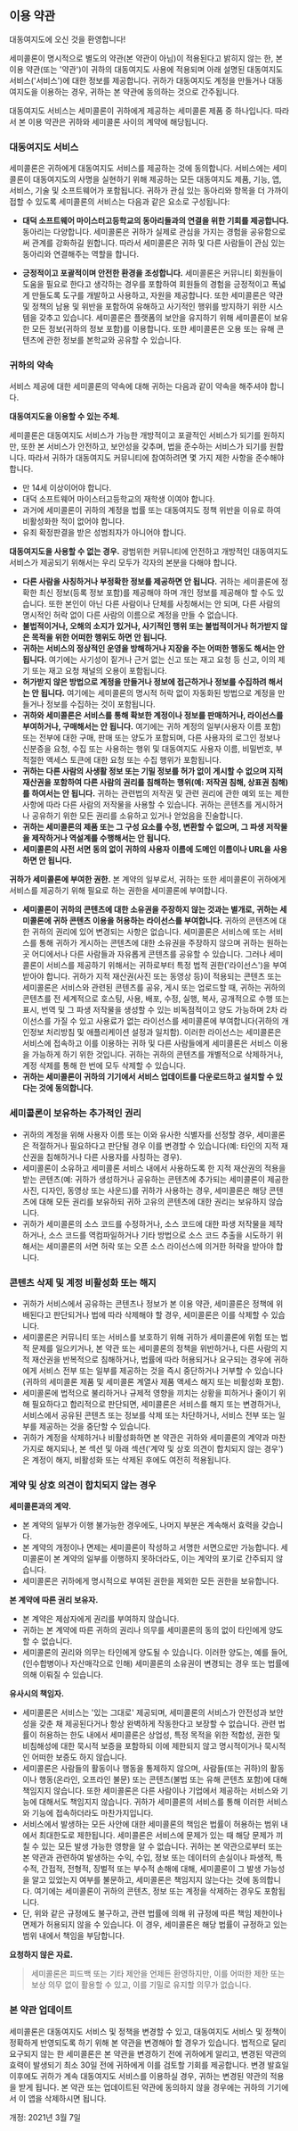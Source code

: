 ## 이용 약관

대동여지도에 오신 것을 환영합니다! 

세미콜론이 명시적으로 별도의 약관(본 약관이 아님)이 적용된다고 밝히지 않는 한, 본 이용 약관(또는 '약관')이 귀하의 대동여지도 사용에 적용되며 아래 설명된 대동여지도 서비스('서비스')에 대한 정보를 제공합니다. 귀하가 대동여지도 계정을 만들거나 대동여지도을 이용하는 경우, 귀하는 본 약관에 동의하는 것으로 간주됩니다.

대동여지도 서비스는 세미콜론이 귀하에게 제공하는 세미콜론 제품 중 하나입니다. 따라서 본 이용 약관은 귀하와 세미콜론 사이의 계약에 해당됩니다. 



### **대동여지도 서비스**

세미콜론은 귀하에게 대동여지도 서비스를 제공하는 것에 동의합니다. 서비스에는 세미콜론이 대동여지도의 사명을 실현하기 위해 제공하는 모든 대동여지도 제품, 기능, 앱, 서비스, 기술 및 소프트웨어가 포함됩니다. 귀하가 관심 있는 동아리와 항목을 더 가까이 접할 수 있도록 세미콜론의 서비스는 다음과 같은 요소로 구성됩니다:

- **대덕 소프트웨어 마이스터고등학교의 동아리들과의 연결을 위한 기회를 제공합니다.**
  동아리는 다양합니다. 세미콜론은 귀하가 실제로 관심을 가지는 경험을 공유함으로써 관계를 강화하길 원합니다. 따라서 세미콜론은 귀하 및 다른 사람들이 관심 있는 동아리와 연결해주는 역할을 합니다.

- **긍정적이고 포괄적이며 안전한 환경을 조성합니다.**
  세미콜론은 커뮤니티 회원들이 도움을 필요로 한다고 생각하는 경우를 포함하여 회원들의 경험을 긍정적이고 폭넓게 만들도록 도구를 개발하고 사용하고, 자원을 제공합니다. 또한 세미콜론은 약관 및 정책의 남용 및 위반을 포함하여 유해하고 사기적인 행위를 방지하기 위한 시스템을 갖추고 있습니다. 세미콜론은 플랫폼의 보안을 유지하기 위해 세미콜론이 보유한 모든 정보(귀하의 정보 포함)를 이용합니다. 또한 세미콜론은 오용 또는 유해 콘텐츠에 관한 정보를 본학교와 공유할 수 있습니다.

  

### **귀하의 약속**

서비스 제공에 대한 세미콜론의 약속에 대해 귀하는 다음과 같이 약속을 해주셔야 합니다. 



**대동여지도을 이용할 수 있는 주체.** 

세미콜론은 대동여지도 서비스가 가능한 개방적이고 포괄적인 서비스가 되기를 원하지만, 또한 본 서비스가 안전하고, 보안성을 갖추며, 법을 준수하는 서비스가 되기를 원합니다. 따라서 귀하가 대동여지도 커뮤니티에 참여하려면 몇 가지 제한 사항을 준수해야 합니다. 

- 만 14세 이상이어야 합니다.
- 대덕 소프트웨어 마이스터고등학교의 재학생 이여야 합니다.
- 과거에 세미콜론이 귀하의 계정을 법률 또는 대동여지도 정책 위반을 이유로 하여 비활성화한 적이 없어야 합니다.
- 유죄 확정판결을 받은 성범죄자가 아니어야 합니다.



**대동여지도을 사용할 수 없는 경우.** 광범위한 커뮤니티에 안전하고 개방적인 대동여지도 서비스가 제공되기 위해서는 우리 모두가 각자의 본분을 다해야 합니다. 

- **다른 사람을 사칭하거나 부정확한 정보를 제공하면 안 됩니다.**
  귀하는 세미콜론에 정확한 최신 정보(등록 정보 포함)를 제공해야 하며 개인 정보를 제공해야 할 수도 있습니다. 또한 본인이 아닌 다른 사람이나 단체를 사칭해서는 안 되며, 다른 사람의 명시적인 허락 없이 다른 사람의 이름으로 계정을 만들 수 없습니다.
- **불법적이거나, 오해의 소지가 있거나, 사기적인 행위 또는 불법적이거나 허가받지 않은 목적을 위한 어떠한 행위도 하면 안 됩니다.**
- **귀하는 서비스의 정상적인 운영을 방해하거나 지장을 주는 어떠한 행동도 해서는 안 됩니다.**
  여기에는 사기성이 짙거나 근거 없는 신고 또는 재고 요청 등 신고, 이의 제기 또는 재고 요청 채널의 오용이 포함됩니다.
- **허가받지 않은 방법으로 계정을 만들거나 정보에 접근하거나 정보를 수집하려 해서는 안 됩니다.**
  여기에는 세미콜론의 명시적 허락 없이 자동화된 방법으로 계정을 만들거나 정보를 수집하는 것이 포함됩니다.
- **귀하와 세미콜론은 서비스를 통해 확보한 계정이나 정보를 판매하거나, 라이선스를 부여하거나, 구매해서는 안 됩니다.**
  여기에는 귀하 계정의 일부(사용자 이름 포함) 또는 전부에 대한 구매, 판매 또는 양도가 포함되며, 다른 사용자의 로그인 정보나 신분증을 요청, 수집 또는 사용하는 행위 및 대동여지도 사용자 이름, 비밀번호, 부적절한 액세스 토큰에 대한 요청 또는 수집 행위가 포함됩니다.
- **귀하는 다른 사람의 사생활 정보 또는 기밀 정보를 허가 없이 게시할 수 없으며 지적 재산권을 포함하여 다른 사람의 권리를 침해하는 행위(예: 저작권 침해, 상표권 침해)를 하여서는 안 됩니다.**
  귀하는 관련법의 저작권 및 관련 권리에 관한 예외 또는 제한 사항에 따라 다른 사람의 저작물을 사용할 수 있습니다. 귀하는 콘텐츠를 게시하거나 공유하기 위한 모든 권리를 소유하고 있거나 얻었음을 진술합니다.
- **귀하는 세미콜론의 제품 또는 그 구성 요소를 수정, 변환할 수 없으며, 그 파생 저작물을 제작하거나 역설계를 수행해서는 안 됩니다.**
- **세미콜론의 사전 서면 동의 없이 귀하의 사용자 이름에 도메인 이름이나 URL을 사용하면 안 됩니다.**

**귀하가 세미콜론에 부여한 권한.** 본 계약의 일부로서, 귀하는 또한 세미콜론이 귀하에게 서비스를 제공하기 위해 필요로 하는 권한을 세미콜론에 부여합니다. 

- **세미콜론이 귀하의 콘텐츠에 대한 소유권을 주장하지 않는 것과는 별개로, 귀하는 세미콜론에 귀하 콘텐츠 이용을 허용하는 라이선스를 부여합니다.**
  귀하의 콘텐츠에 대한 귀하의 권리에 있어 변경되는 사항은 없습니다. 세미콜론은 서비스에 또는 서비스를 통해 귀하가 게시하는 콘텐츠에 대한 소유권을 주장하지 않으며 귀하는 원하는 곳 어디에서나 다른 사람들과 자유롭게 콘텐츠를 공유할 수 있습니다. 그러나 세미콜론이 서비스를 제공하기 위해서는 귀하로부터 특정 법적 권한('라이선스')을 부여받아야 합니다. 귀하가 지적 재산권(사진 또는 동영상 등)이 적용되는 콘텐츠 또는 세미콜론은 서비스와 관련된 콘텐츠를 공유, 게시 또는 업로드할 때, 귀하는 귀하의 콘텐츠를 전 세계적으로 호스팅, 사용, 배포, 수정, 실행, 복사, 공개적으로 수행 또는 표시, 번역 및 그 파생 저작물을 생성할 수 있는 비독점적이고 양도 가능하며 2차 라이선스를 가질 수 있고 사용료가 없는 라이선스를 세미콜론에 부여합니다(귀하의 개인정보 처리방침 및 애플리케이션 설정과 일치함). 이러한 라이선스는 세미콜론은 서비스에 접속하고 이를 이용하는 귀하 및 다른 사람들에게 세미콜론은 서비스 이용을 가능하게 하기 위한 것입니다. 귀하는 귀하의 콘텐츠를 개별적으로 삭제하거나, 계정 삭제를 통해 한 번에 모두 삭제할 수 있습니다.
- **귀하는 세미콜론이 귀하의 기기에서 서비스 업데이트를 다운로드하고 설치할 수 있다는 것에 동의합니다.**



### **세미콜론이 보유하는 추가적인 권리**

- 귀하의 계정을 위해 사용자 이름 또는 이와 유사한 식별자를 선정할 경우, 세미콜론은 적절하거나 필요하다고 판단될 경우 이를 변경할 수 있습니다(예: 타인의 지적 재산권을 침해하거나 다른 사용자를 사칭하는 경우).
- 세미콜론이 소유하고 세미콜론 서비스 내에서 사용하도록 한 지적 재산권의 적용을 받는 콘텐츠(예: 귀하가 생성하거나 공유하는 콘텐츠에 추가되는 세미콜론이 제공한 사진, 디자인, 동영상 또는 사운드)를 귀하가 사용하는 경우, 세미콜론은 해당 콘텐츠에 대해 모든 권리를 보유하되 귀하 고유의 콘텐츠에 대한 권리는 보유하지 않습니다.
- 귀하가 세미콜론의 소스 코드를 수정하거나, 소스 코드에 대한 파생 저작물을 제작하거나, 소스 코드를 역컴파일하거나 기타 방법으로 소스 코드 추출을 시도하기 위해서는 세미콜론의 서면 허락 또는 오픈 소스 라이선스에 의거한 허락을 받아야 합니다.



### **콘텐츠 삭제 및 계정 비활성화 또는 해지**

- 귀하가 서비스에서 공유하는 콘텐츠나 정보가 본 이용 약관, 세미콜론은 정책에 위배된다고 판단되거나 법에 따라 삭제해야 할 경우, 세미콜론은 이를 삭제할 수 있습니다. 
- 세미콜론은 커뮤니티 또는 서비스를 보호하기 위해 귀하가 세미콜론에 위험 또는 법적 문제를 일으키거나, 본 약관 또는 세미콜론의 정책을 위반하거나, 다른 사람의 지적 재산권을 반복적으로 침해하거나, 법률에 따라 허용되거나 요구되는 경우에 귀하에게 서비스 전부 또는 일부를 제공하는 것을 즉시 중단하거나 거부할 수 있습니다(귀하의 세미콜론 제품 및 세미콜론 계열사 제품 액세스 해지 또는 비활성화 포함). 
- 세미콜론에 법적으로 불리하거나 규제적 영향을 끼치는 상황을 피하거나 줄이기 위해 필요하다고 합리적으로 판단되면, 세미콜론은 서비스를 해지 또는 변경하거나, 서비스에서 공유된 콘텐츠 또는 정보를 삭제 또는 차단하거나, 서비스 전부 또는 일부를 제공하는 것을 중단할 수 있습니다.
- 귀하가 계정을 삭제하거나 비활성화하면 본 약관은 귀하와 세미콜론의 계약과 마찬가지로 해지되나, 본 섹션 및 아래 섹션('계약 및 상호 의견이 합치되지 않는 경우')은 계정이 해지, 비활성화 또는 삭제된 후에도 여전히 적용됩니다.



### **계약 및 상호 의견이 합치되지 않는 경우**

**세미콜론과의 계약.**

- 본 계약의 일부가 이행 불가능한 경우에도, 나머지 부분은 계속해서 효력을 갖습니다.
- 본 계약의 개정이나 면제는 세미콜론이 작성하고 서명한 서면으로만 가능합니다. 세미콜론이 본 계약의 일부를 이행하지 못하더라도, 이는 계약의 포기로 간주되지 않습니다.
- 세미콜론은 귀하에게 명시적으로 부여된 권한을 제외한 모든 권한을 보유합니다.

**본 계약에 따른 권리 보유자.**

- 본 계약은 제삼자에게 권리를 부여하지 않습니다.
- 귀하는 본 계약에 따른 귀하의 권리나 의무를 세미콜론의 동의 없이 타인에게 양도할 수 없습니다.
- 세미콜론의 권리와 의무는 타인에게 양도될 수 있습니다. 이러한 양도는, 예를 들어, (인수합병이나 자산매각으로 인해) 세미콜론의 소유권이 변경되는 경우 또는 법률에 의해 이뤄질 수 있습니다.

**유사시의 책임자.**

- 세미콜론은 서비스는 '있는 그대로' 제공되며, 세미콜론의 서비스가 안전성과 보안성을 갖춘 채 제공된다거나 항상 완벽하게 작동한다고 보장할 수 없습니다. 관련 법률이 허용하는 한도 내에서 세미콜론은 상업성, 특정 목적을 위한 적합성, 권한 및 비침해성에 대한 묵시적 보증을 포함하되 이에 제한되지 않고 명시적이거나 묵시적인 어떠한 보증도 하지 않습니다.
- 세미콜론은 사람들의 활동이나 행동을 통제하지 않으며, 사람들(또는 귀하)의 활동이나 행동(온라인, 오프라인 불문) 또는 콘텐츠(불법 또는 유해 콘텐츠 포함)에 대해 책임지지 않습니다. 또한 세미콜론은 다른 사람이나 기업에서 제공하는 서비스와 기능에 대해서도 책임지지 않습니다. 귀하가 세미콜론의 서비스를 통해 이러한 서비스와 기능에 접속하더라도 마찬가지입니다.
- 서비스에서 발생하는 모든 사안에 대한 세미콜론의 책임은 법률이 허용하는 범위 내에서 최대한도로 제한됩니다. 세미콜론은 서비스에 문제가 있는 때 해당 문제가 끼칠 수 있는 모든 발생 가능한 영향을 알 수 없습니다. 귀하는 본 약관으로부터 또는 본 약관과 관련하여 발생하는 수익, 수입, 정보 또는 데이터의 손실이나 파생적, 특수적, 간접적, 전형적, 징벌적 또는 부수적 손해에 대해, 세미콜론이 그 발생 가능성을 알고 있었는지 여부를 불문하고, 세미콜론은 책임지지 않는다는 것에 동의합니다. 여기에는 세미콜론이 귀하의 콘텐츠, 정보 또는 계정을 삭제하는 경우도 포함됩니다.
- 단, 위와 같은 규정에도 불구하고, 관련 법률에 의해 위 규정에 따른 책임 제한이나 면제가 허용되지 않을 수 있습니다. 이 경우, 세미콜론은 해당 법률이 규정하고 있는 범위 내에서 책임을 부담합니다.

**요청하지 않은 자료.**

> 세미콜론은 피드백 또는 기타 제안을 언제든 환영하지만, 이를 어떠한 제한 또는 보상 의무 없이 활용할 수 있고, 이를 기밀로 유지할 의무가 없습니다. 



### **본 약관 업데이트**

세미콜론은 대동여지도 서비스 및 정책을 변경할 수 있고, 대동여지도 서비스 및 정책이 정확하게 반영되도록 하기 위해 본 약관을 변경해야 할 경우가 있습니다. 법적으로 달리 요구되지 않는 한 세미콜론은 본 약관을 변경하기 전에 귀하에게 알리고, 변경된 약관의 효력이 발생되기 최소 30일 전에 귀하에게 이를 검토할 기회를 제공합니다. 변경 발효일 이후에도 귀하가 계속 대동여지도 서비스를 이용하실 경우, 귀하는 변경된 약관의 적용을 받게 됩니다. 본 약관 또는 업데이트된 약관에 동의하지 않을 경우에는 귀하의 기기에서 이 앱을 삭제하시면 됩니다.

개정: 2021년 3월 7일